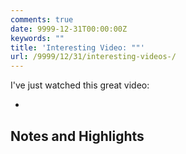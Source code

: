 ```yaml
---
comments: true
date: 9999-12-31T00:00:00Z
keywords: ""
title: 'Interesting Video: ""'
url: /9999/12/31/interesting-videos-/
---
```


I've just watched this great video:

- []()

## Notes and Highlights


